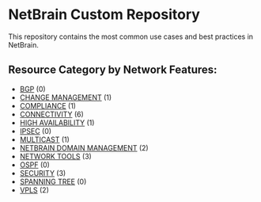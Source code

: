# NetBrain Custom Repository
This repository contains the most common use cases and best practices in NetBrain.

## Resource Category by Network Features:

* [BGP](bgp/) (0)
* [CHANGE MANAGEMENT](change%20management/) (1)
* [COMPLIANCE](compliance/) (1)
* [CONNECTIVITY](connectivity/) (6)
* [HIGH AVAILABILITY](high%20availability/) (1)
* [IPSEC](ipsec/) (0)
* [MULTICAST](multicast/) (1)
* [NETBRAIN DOMAIN MANAGEMENT](netbrain%20domain%20management/) (2)
* [NETWORK TOOLS](network%20tools/) (3)
* [OSPF](ospf/) (0)
* [SECURITY](security/) (3)
* [SPANNING TREE](spanning%20tree/) (0)
* [VPLS](vpls/) (2)

